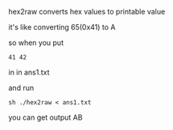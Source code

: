 
hex2raw converts hex values to printable value 

it's like converting 65(0x41) to A

so when you put 

``
41 42
``

in in ans1.txt

and run 

``sh
./hex2raw < ans1.txt
``

you can get output AB

